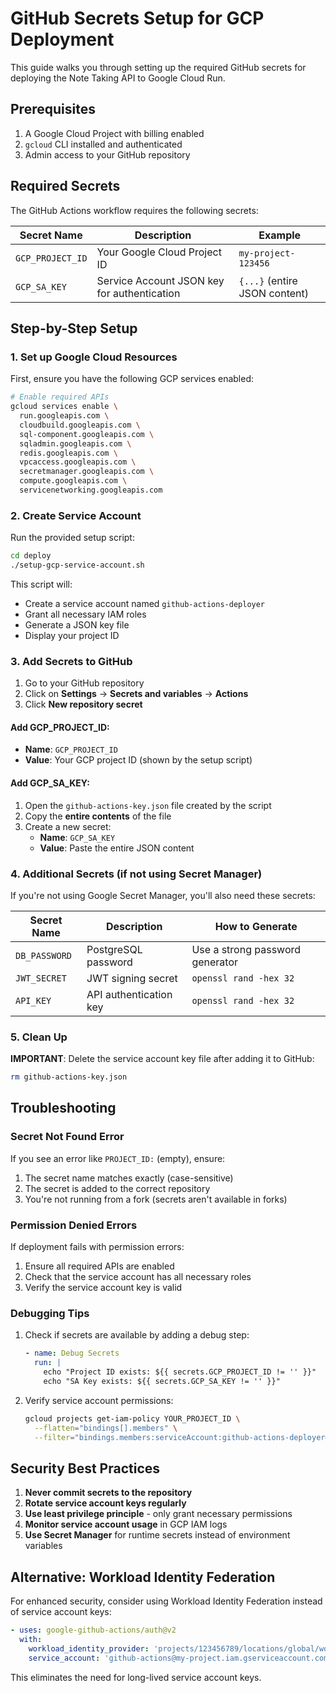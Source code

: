 # GitHub Secrets Setup for GCP Deployment

This guide walks you through setting up the required GitHub secrets for deploying the Note Taking API to Google Cloud Run.

## Prerequisites

1. A Google Cloud Project with billing enabled
2. `gcloud` CLI installed and authenticated
3. Admin access to your GitHub repository

## Required Secrets

The GitHub Actions workflow requires the following secrets:

| Secret Name | Description | Example |
|------------|-------------|---------|
| `GCP_PROJECT_ID` | Your Google Cloud Project ID | `my-project-123456` |
| `GCP_SA_KEY` | Service Account JSON key for authentication | `{...}` (entire JSON content) |

## Step-by-Step Setup

### 1. Set up Google Cloud Resources

First, ensure you have the following GCP services enabled:

```bash
# Enable required APIs
gcloud services enable \
  run.googleapis.com \
  cloudbuild.googleapis.com \
  sql-component.googleapis.com \
  sqladmin.googleapis.com \
  redis.googleapis.com \
  vpcaccess.googleapis.com \
  secretmanager.googleapis.com \
  compute.googleapis.com \
  servicenetworking.googleapis.com
```

### 2. Create Service Account

Run the provided setup script:

```bash
cd deploy
./setup-gcp-service-account.sh
```

This script will:
- Create a service account named `github-actions-deployer`
- Grant all necessary IAM roles
- Generate a JSON key file
- Display your project ID

### 3. Add Secrets to GitHub

1. Go to your GitHub repository
2. Click on **Settings** → **Secrets and variables** → **Actions**
3. Click **New repository secret**

#### Add GCP_PROJECT_ID:
- **Name**: `GCP_PROJECT_ID`
- **Value**: Your GCP project ID (shown by the setup script)

#### Add GCP_SA_KEY:
1. Open the `github-actions-key.json` file created by the script
2. Copy the **entire contents** of the file
3. Create a new secret:
   - **Name**: `GCP_SA_KEY`
   - **Value**: Paste the entire JSON content

### 4. Additional Secrets (if not using Secret Manager)

If you're not using Google Secret Manager, you'll also need these secrets:

| Secret Name | Description | How to Generate |
|------------|-------------|-----------------|
| `DB_PASSWORD` | PostgreSQL password | Use a strong password generator |
| `JWT_SECRET` | JWT signing secret | `openssl rand -hex 32` |
| `API_KEY` | API authentication key | `openssl rand -hex 32` |

### 5. Clean Up

**IMPORTANT**: Delete the service account key file after adding it to GitHub:

```bash
rm github-actions-key.json
```

## Troubleshooting

### Secret Not Found Error

If you see an error like `PROJECT_ID:` (empty), ensure:
1. The secret name matches exactly (case-sensitive)
2. The secret is added to the correct repository
3. You're not running from a fork (secrets aren't available in forks)

### Permission Denied Errors

If deployment fails with permission errors:
1. Ensure all required APIs are enabled
2. Check that the service account has all necessary roles
3. Verify the service account key is valid

### Debugging Tips

1. Check if secrets are available by adding a debug step:
   ```yaml
   - name: Debug Secrets
     run: |
       echo "Project ID exists: ${{ secrets.GCP_PROJECT_ID != '' }}"
       echo "SA Key exists: ${{ secrets.GCP_SA_KEY != '' }}"
   ```

2. Verify service account permissions:
   ```bash
   gcloud projects get-iam-policy YOUR_PROJECT_ID \
     --flatten="bindings[].members" \
     --filter="bindings.members:serviceAccount:github-actions-deployer@YOUR_PROJECT_ID.iam.gserviceaccount.com"
   ```

## Security Best Practices

1. **Never commit secrets to the repository**
2. **Rotate service account keys regularly**
3. **Use least privilege principle** - only grant necessary permissions
4. **Monitor service account usage** in GCP IAM logs
5. **Use Secret Manager** for runtime secrets instead of environment variables

## Alternative: Workload Identity Federation

For enhanced security, consider using Workload Identity Federation instead of service account keys:

```yaml
- uses: google-github-actions/auth@v2
  with:
    workload_identity_provider: 'projects/123456789/locations/global/workloadIdentityPools/github/providers/my-repo'
    service_account: 'github-actions@my-project.iam.gserviceaccount.com'
```

This eliminates the need for long-lived service account keys. 